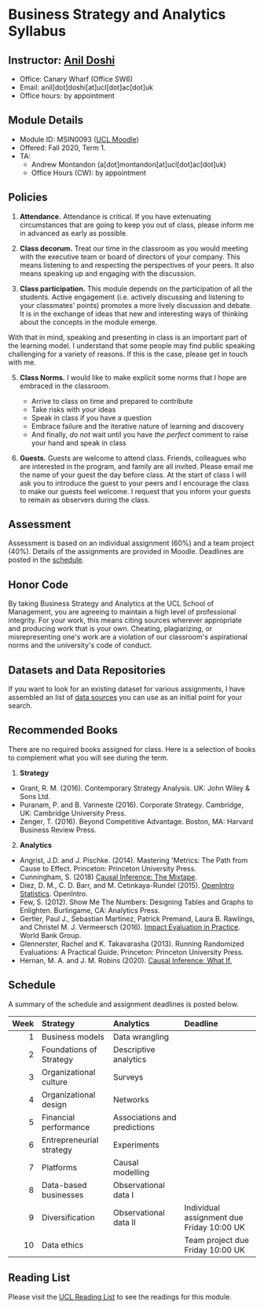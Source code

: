 # Business Strategy and Analytics Syllabus

## Instructor: [Anil Doshi](http://www.anilrdoshi.com)
  - Office: Canary Wharf (Office SW6)
  - Email: anil[dot]doshi[at]ucl[dot]ac[dot]uk
  - Office hours: by appointment

## Module Details
  - Module ID: MSIN0093 ([UCL Moodle](https://moodle-1819.ucl.ac.uk/course/view.php?id=5952))
  - Offered: Fall 2020, Term 1.
  - TA:
    + Andrew Montandon (a[dot]montandon[at]ucl[dot]ac[dot]uk)
    + Office Hours (CW): by appointment

## Policies
  1. **Attendance.** Attendance is critical. If you have extenuating circumstances that are going to keep you out of class, please inform me in advanced as early as possible.
  
  2. **Class decorum.** Treat our time in the classroom as you would meeting with the executive team or board of directors of your company. This means listening to and respecting the perspectives of your peers. It also means speaking up and engaging with the discussion.

  3. **Class participation.** This module depends on the participation of all the students. Active engagement (i.e. actively discussing and listening to your classmates' points) promotes a more lively discussion and debate. It is in the exchange of ideas that new and interesting ways of thinking about the concepts in the module emerge.

  With that in mind, speaking and presenting in class is an important part of the learning model. I understand that some people may find public speaking challenging for a variety of reasons. If this is the case, please get in touch with me.

<!-- Commenting out technology section for online term -->
<!--   4. **Technology.**
      - Phones. Mute/off and placed in bags or packs i.e. far away from your hands
      - Laptops.
        + During discussions/lectures: no laptops (if you have circumstances requiring an exception, please see me)
        + During lab sessions: OK
      - Tablets. Flat on desk with wifi off i.e. use like a notebook
 -->
  5. **Class Norms.** I would like to make explicit some norms that I hope are embraced in the classroom.
      - Arrive to class on time and prepared to contribute
      - Take risks with your ideas
      - Speak in class if you have a question
      - Embrace failure and the iterative nature of learning and discovery
      - And finally, *do not* wait until you have *the perfect* comment to raise your hand and speak in class

  6. **Guests.** Guests are welcome to attend class. Friends, colleagues who are interested in the program, and family are all invited. Please email me the name of your guest the day before class. At the start of class I will ask you to introduce the guest to your peers and I encourage the class to make our guests feel welcome. I request that you inform your guests to remain as observers during the class.

  <!-- Commenting out food/drink rules for online term -->
  <!-- 7. **Food and Drink.** In line with the UCL School of Management norms, please refrain from bringing food or drinks (water bottles are OK) into the class. -->
  
## Assessment
Assessment is based on an individual assignment (60%) and a team project (40%). Details of the assignments are provided in Moodle. Deadlines are posted in the [schedule](#schedule).

## Honor Code
By taking Business Strategy and Analytics at the UCL School of Management, you are agreeing to maintain a high level of professional integrity. For your work, this means citing sources wherever appropriate and producing work that is your own. Cheating, plagiarizing, or misrepresenting one's work are a violation of our classroom's aspirational norms and the university's code of conduct.

## Datasets and Data Repositories
If you want to look for an existing dataset for various assignments, I have assembled an list of [data sources](https://github.com/bus-strat-analytics/data-sources) you can use as an initial point for your search.

## Recommended Books
There are no required books assigned for class. Here is a selection of books to complement what you will see during the term.

1. **Strategy**
  - Grant, R. M. (2016). Contemporary Strategy Analysis. UK: John Wiley & Sons Ltd.
  - Puranam, P. and B. Vanneste (2016). Corporate Strategy. Cambridge, UK: Cambridge University Press.
  - Zenger, T. (2016). Beyond Competitive Advantage. Boston, MA: Harvard Business Review Press.

2. **Analytics**
  - Angrist, J.D. and J. Pischke. (2014). Mastering 'Metrics: The Path from Cause to Effect. Princeton: Princeton University Press.
  - Cunningham, S. (2018) [Causal Inference: The Mixtape](http://scunning.com/cunningham_mixtape.pdf).
  - Diez, D. M., C. D. Barr, and M. Cetinkaya-Rundel (2015). [OpenIntro Statistics](https://www.openintro.org/stat/textbook.php). OpenIntro.
  - Few, S. (2012). Show Me The Numbers: Designing Tables and Graphs to Enlighten. Burlingame, CA: Analytics Press.
  - Gertler, Paul J., Sebastian Martinez, Patrick Premand, Laura B. Rawlings, and Christel M. J. Vermeersch (2016). [Impact Evaluation in Practice](https://www.worldbank.org/en/programs/sief-trust-fund/publication/impact-evaluation-in-practice). World Bank Group.
  - Glennerster, Rachel and K. Takavarasha (2013). Running Randomized Evaluations: A Practical Guide. Princeton: Princeton University Press.
  - Hernan, M. A. and J. M. Robins (2020). [Causal Inference: What If.](https://www.hsph.harvard.edu/miguel-hernan/causal-inference-book/)

## Schedule
A summary of the schedule and assignment deadlines is posted below.

| Week | Strategy                 | Analytics                    | Deadline                                  |
| ---: | :----                    | :----                        | :----                                     |
| 1    | Business models          | Data wrangling               |                                           |
| 2    | Foundations of Strategy  | Descriptive analytics        |                                           |
| 3    | Organizational culture   | Surveys                      |                                           |
| 4    | Organizational design    | Networks                     |                                           |
| 5    | Financial performance    | Associations and predictions |                                           |
| 6    | Entrepreneurial strategy | Experiments                  |                                           |
| 7    | Platforms                | Causal modelling             |                                           |
| 8    | Data-based businesses    | Observational data I         |                                           |
| 9    | Diversification          | Observational data II        | Individual assignment due Friday 10:00 UK |
| 10   | Data ethics              |                              | Team project due Friday 10:00 UK          |



## Reading List
Please visit the [UCL Reading List](https://rl.talis.com/3/ucl/lists/648139E3-9776-DFC9-7FB9-21FA6B11DB7E.html?lang=en-US&login=1) to see the readings for this module.
